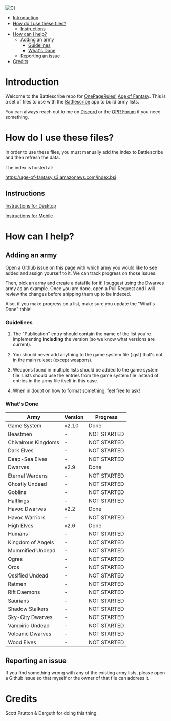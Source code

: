![CI](https://github.com/sprutton1/GrimdarkFutureBattlescribe/workflows/CI/badge.svg?branch=master)

<!-- TOC -->
- [Introduction](#introduction) 
- [How do I use these files?](#how-do-i-use-these-files)
   - [Instructions](#instructions)
- [How can I help?](#how-can-i-help)
   - [Adding an army](#adding-an-army)
      - [Guidelines](#guidelines)
      - [What's Done](#whats-done)
   - [Reporting an issue](#reporting-an-issue)
- [Credits](#credits)
<!-- /TOC -->

# Introduction

Welcome to the Battlescribe repo for [OnePageRules'](https://onepagerules.com/)
[Age of Fantasy](https://onepagerules.com/portfolio/age-of-fantasy/). This is
a set of files to use with the [Battlescribe](https://battlescribe.net/) app to
build army lists.

You can always reach out to me on
[Discord](https://discordapp.com/channels/610199287346888743/610199287346888746)
or the [OPR Forum](http://forum.onepagerules.com/) if you need something.

# How do I use these files?

In order to use these files, you must manually add the index to Battlescribe and
then refresh the data.

The index is hosted at:

https://age-of-fantasy.s3.amazonaws.com/index.bsi

## Instructions

[Instructions for Desktop](./desktop.md)

[Instructions for Mobile](./mobile.md)

# How can I help?

## Adding an army

Open a Github issue on this page with which army you would like to see added and
assign yourself to it. We can track progress on those issues.

Then, pick an army and create a datafile for it! I suggest using the Dwarves army as an example. Once you are done, open a Pull Request and I will
review the changes before shipping them up to be indexed.

Also, if you make progress on a list, make sure you update the "What's Done"
table!

### Guidelines

1. The "Publication" entry should contain the name of the list you're
   implementing **including** the version (so we know what versions are
   current).

2. You should never add anything to the game system file (.gst) that's not in
   the main ruleset (except weapons).

3. Weapons found in multiple lists should be added to the game system file.
   Lists should use the entries from the game system file instead of entries in
   the army file itself in this case.

4. When in doubt on how to format something, feel free to ask!

### What's Done

| Army | Version | Progress |
|---|---|---|
|Game System|v2.10|Done|
|Beastmen|-|NOT STARTED|
|Chivalrous Kingdoms|-|NOT STARTED|
|Dark Elves|-|NOT STARTED|
|Deap-Sea Elves|-|NOT STARTED|
|Dwarves|v2.9|Done|
|Eternal Wardens|-|NOT STARTED|
|Ghostly Undead|-|NOT STARTED|
|Goblins|-|NOT STARTED|
|Halflings|-|NOT STARTED|
|Havoc Dwarves|v2.2|Done|
|Havoc Warriors|-|NOT STARTED|
|High Elves|v2.6|Done|
|Humans|-|NOT STARTED|
|Kingdom of Angels|-|NOT STARTED|
|Mummified Undead|-|NOT STARTED|
|Ogres|-|NOT STARTED|
|Orcs|-|NOT STARTED|
|Ossified Undead|-|NOT STARTED|
|Ratmen|-|NOT STARTED|
|Rift Daemons|-|NOT STARTED|
|Saurians|-|NOT STARTED|
|Shadow Stalkers|-|NOT STARTED|
|Sky-City Dwarves|-|NOT STARTED|
|Vampiric Undead|-|NOT STARTED|
|Volcanic Dwarves|-|NOT STARTED|
|Wood Elves|-|NOT STARTED|

## Reporting an issue

If you find something wrong with any of the existing army lists, please open a
Github issue so that myself or the owner of that file can address it.

# Credits

Scott Prutton & Darguth for doing this thing.
